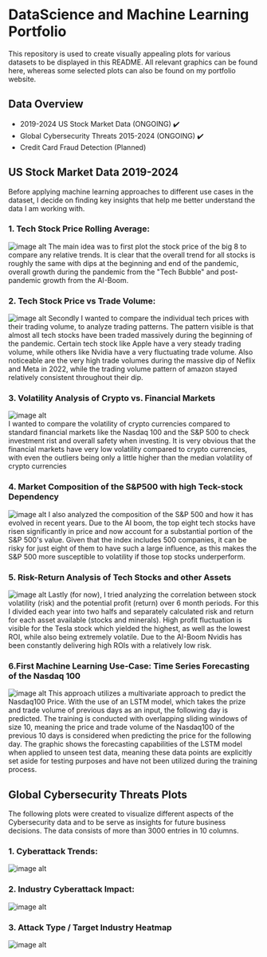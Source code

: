 # DataScience and Machine Learning Portfolio
This repository is used to create visually appealing plots for various datasets to be displayed in this README. All relevant graphics can be found here, whereas some selected plots can also be found on my portfolio website.

## Data Overview
- 2019-2024 US Stock Market Data (ONGOING) ✔️
- Global Cybersecurity Threats 2015-2024 (ONGOING) ✔️
- Credit Card Fraud Detection (Planned)

## US Stock Market Data 2019-2024
Before applying machine learning approaches to different use cases in the dataset, I decide on finding key insights that help me better understand the data I am working with.
### 1. Tech Stock Price Rolling Average:
![image alt](https://github.com/LewisSchmidtke/DataSciencePortfolio/blob/main/Plots/StockPriceRollingAVG(Tech).png?raw=true)
The main idea was to first plot the stock price of the big 8 to compare any relative trends. It is clear that the overall trend for all stocks is roughly the same with dips at the beginning and end of the pandemic, overall growth during the pandemic from the "Tech Bubble" and post-pandemic growth from the AI-Boom.
### 2. Tech Stock Price vs Trade Volume:
![image alt](https://github.com/LewisSchmidtke/DataSciencePortfolio/blob/main/Plots/Price_vs_Volume_(Tech).png?raw=true)
Secondly I wanted to compare the individual tech prices with their trading volume, to analyze trading patterns. The pattern visible is that almost all tech stocks have been traded massively during the beginning of the pandemic. Certain tech stock like Apple have a very steady trading volume, while others like Nvidia have a very fluctuating trade volume. Also noticeable are the very high trade volumes during the massive dip of Neflix and Meta in 2022, while the trading volume pattern of amazon stayed relatively consistent throughout their dip.
### 3. Volatility Analysis of Crypto vs. Financial Markets
![image alt](https://github.com/LewisSchmidtke/DataSciencePortfolio/blob/main/Plots/Volatility_Tech+Crypto.png?raw=true)</br>
I wanted to compare the volatility of crypto currencies compared to standard financial markets like the Nasdaq 100 and the S&P 500 to check investment rist and overall safety when investing. It is very obvious that the financial markets have very low volatility compared to crypto currencies, with even the outliers being only a little higher than the median volatility of crypto currencies
### 4. Market Composition of the S&P500 with high Teck-stock Dependency
![image alt](https://github.com/LewisSchmidtke/DataScience_ML_Portfolio/blob/main/Plots/S&P500_Market_Composition.png?raw=true)
I also analyzed the composition of the S&P 500 and how it has evolved in recent years. Due to the AI boom, the top eight tech stocks have risen significantly in price and now account for a substantial portion of the S&P 500's value. Given that the index includes 500 companies, it can be risky for just eight of them to have such a large influence, as this makes the S&P 500 more susceptible to volatility if those top stocks underperform.
### 5. Risk-Return Analysis of Tech Stocks and other Assets
![image alt](https://github.com/LewisSchmidtke/DataScience_ML_Portfolio/blob/main/Plots/risk-return_comparison.png?raw=true)
Lastly (for now), I tried analyzing the correlation between stock volatility (risk) and the potential profit (return) over 6 month periods. For this I divided each year into two halfs and separately calculated risk and return for each asset available (stocks and minerals). High profit fluctuation is visible for the Tesla stock which yielded the highest, as well as the lowest ROI, while also being extremely volatile. Due to the AI-Boom Nvidis has been constantly delivering high ROIs with a relatively low risk.
### 6.First Machine Learning Use-Case: Time Series Forecasting of the Nasdaq 100
![image alt](https://github.com/LewisSchmidtke/DataSciencePortfolio/blob/main/Plots/real_vs_predicted_price_nasdaq100.png?raw=true)
This approach utilizes a multivariate approach to predict the Nasdaq100 Price. With the use of an LSTM model, which takes the prize and trade volume of previous days as an input, the following day is predicted. The training is conducted with overlapping sliding windows of size 10, meaning the price and trade volume of the Nasdaq100 of the previous 10 days is considered when predicting the price for the following day. The graphic shows the forecasting capabilities of the LSTM model when applied to unseen test data, meaning these data points are explicitly set aside for testing purposes and have not been utilized during the training process.


## Global Cybersecurity Threats Plots
The following plots were created to visualize different aspects of the Cybersecurity data and to be serve as insights for future business decisions.
The data consists of more than 3000 entries in 10 columns.
### 1. Cyberattack Trends:
![image alt](https://github.com/LewisSchmidtke/DataSciencePortfolio/blob/main/Plots/Cyberattack_Trends.png?raw=true)
### 2. Industry Cyberattack Impact:
![image alt](https://github.com/LewisSchmidtke/DataSciencePortfolio/blob/main/Plots/Cyberattack_Impacts_Users&Finance.png?raw=true)
### 3. Attack Type / Target Industry Heatmap
![image alt](https://github.com/LewisSchmidtke/DataSciencePortfolio/blob/main/Plots/FinancialLoss_HeatMap.png?raw=true)
